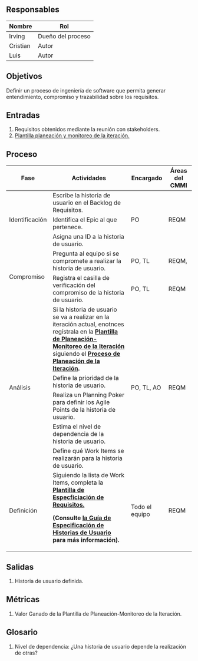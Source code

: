 ## Responsables

Nombre     | Rol
-----------|------------------
Irving     | Dueño del proceso
Cristian       | Autor
Luis       | Autor

## Objetivos
Definir un proceso de ingeniería de software que permita generar entendimiento, compromiso y trazabilidad sobre los requisitos.

## Entradas
1. Requisitos obtenidos mediante la reunión con stakeholders.
2. [Plantilla planeación y monitoreo de la iteración.](https://docs.google.com/spreadsheets/d/1LJBa3L4L6kyVMiC2n8WxKfYz4tH5eatCR0WTTe5kJVw/edit#gid=1457739545)

## Proceso
<table>
  <thead>
    <tr>
      <th>Fase</th>
      <th>Actividades</th>
      <th>Encargado</th>
      <th>Áreas del CMMI</th>
    </tr>
  </thead>
  <tbody>
    <tr>
      <td rowspan="3">Identificación</td>
      <td>Escribe la historia de usuario en el Backlog de Requisitos.</td>
      <td rowspan="3">PO</td>
      <td rowspan="3">REQM</td>
    </tr>
    <tr>
      <td>Identifica el Epic al que pertenece.</td>
    </tr>
    <tr>
      <td>Asigna una ID a la historia de usuario.</td>
    </tr>
    <tr>
      <td rowspan="2">Compromiso</td>
      <td>Pregunta al equipo si se compromete a realizar la historia de usuario.</td>
      <td>PO, TL</td>
      <td>REQM,</td>
    </tr>
      <tr>
      <td>Registra el casilla de verificación del compromiso de la historia de usuario.</td>
      <td>PO, TL</td>
      <td>REQM</td>
    </tr>  
    <tr>
      <td rowspan="5">Análisis</td>
      <td>Si la historia de usuario se va a realizar en la iteración actual, enotnces regístrala en la <strong><a href="">Plantilla de Planeación-Monitoreo de la Iteración</a></strong> siguiendo el <strong><a href="">Proceso de Planeación de la Iteración</a>.</strong></td>
      <td rowspan="5">PO, TL, AO</td>
      <td rowspan="5">REQM</td>
    </tr>
    <tr>
      <td>Define la prioridad de la historia de usuario.</td>
    </tr> 
    <tr>
      <td>Realiza un Planning Poker para definir los Agile Points de la historia de usuario.</td>
    </tr> 
    <tr>
    <td>Estima el nivel de dependencia de la historia de usuario.</td>
    </tr> 
    <tr>
      <td>Define qué Work Items se realizarán para la historia de usuario.</td>
    </tr> 
    <tr>
      <td>Definición</td>
      <td>Siguiendo la lista de Work Items, completa la <strong><a href="https://docs.google.com/document/d/1kWa49M5i2LyEFAsawZfrYRFMQnMOAeqNbDrwHtjj7tE/edit" target="_blank">Plantilla de Especficiación de Requisitos.</a></strong>
      <p><strong>(Consulte <a href="">la Guía de Especificación de Historias de Usuario</a> para más información).</strong></p>
      </td>
      <td>Todo el equipo</td>
      <td>REQM</td>
    </tr>
  </tbody>
</table>

## Salidas
1. Historia de usuario definida.

## Métricas
1. Valor Ganado de la Plantilla de Planeación-Monitoreo de la Iteración.

## Glosario
1. Nivel de dependencia: ¿Una historia de usuario depende la realización de otras?
